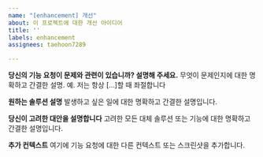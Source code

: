 ```yaml
---
name: "[enhancement] 개선"
about: 이 프로젝트에 대한 개선 아이디어
title: ''
labels: enhancement
assignees: taehoon7289

---
```


**당신의 기능 요청이 문제와 관련이 있습니까? 설명해 주세요.**
무엇이 문제인지에 대한 명확하고 간결한 설명. 예. 저는 항상 [...]할 때 좌절합니다

**원하는 솔루션 설명**
발생하고 싶은 일에 대한 명확하고 간결한 설명입니다.

**당신이 고려한 대안을 설명합니다**
고려한 모든 대체 솔루션 또는 기능에 대한 명확하고 간결한 설명입니다.

**추가 컨텍스트**
여기에 기능 요청에 대한 다른 컨텍스트 또는 스크린샷을 추가합니다.
